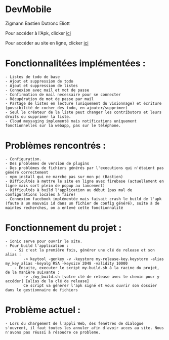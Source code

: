 # DevMobile

Zigmann Bastien
Dutronc Eliott

Pour accéder à l'Apk, clicker [ici](https://drive.google.com/drive/folders/1Bh7BGbC__Y69Bib1nAJUU_F8Qdh5jbXd?usp=sharing)

Pour accéder au site en ligne, clicker [ici](https://test-a18d4.web.app/)

Fonctionnalitées implémentées :
===============================

	- Listes de todo de base
	- Ajout et suppression de todo
	- Ajout et suppression de listes
	- Connexion avec mail et mot de passe
	- Confirmation de mail necessaire pour se connecter
	- Récupération de mot de passe par mail
	- Partage de listes en lecture (uniquement du visionnage) et écriture (possibilité de cocher des todo, en ajouter/supprimer)
	- Seul le créateur de la liste peut changer les contributors et leurs droits ou supprimer la liste.
	- Cloud messaging implementé mais notifications uniquement fonctionnelles sur la webapp, pas sur le téléphone.

Problèmes rencontrés :
======================

 	- Configuration.
	- Des problèmes de version de plugins
	- Des problèmes de fichiers générés par l'executions qui n'étaient pas généré correctement
	- npm install qui ne marche pas sur mon pc (Bastien)
	- Difficultés à mettre le site en ligne avec firebase (actuellement en ligne mais sort plein de popup au lancement)
	- Difficultés à build l'application au début (pas mal de configurations locales à faire)
	- Connexion facebook implémentée mais faisait crash le build de l'apk (faute à un mauvais id dans un fichier de config généré), suite à de maintes recherches, on a enlevé cette fonctionnalité

Fonctionnement du projet :
==========================

	- ionic serve pour ouvrir le site.
	- Pour build l'application :
	    - Si c'est la première fois, générer une clé de release et son alias :
			-> keytool -genkey -v -keystore my-release-key.keystore -alias my_key_alias -keyalg RSA -keysize 2048 -validity 10000
		- Ensuite, executer le script my-build.sh à la racine du projet, de la manière suivante :
			-> ./my_build.sh [votre clé de release avec le chemin pour y accéder] [alias de la clé de release]
		 	Ce script va générer l'apk signé et vous ouvrir son dossier dans le gestionnaire de fichiers

Problème actuel :
=================

	- Lors du chargement de l'appli Web, des fenêtres de dialogue s'ouvrent, il faut toutes les annuler afin d'avoir acces au site. Nous n'avons pas réussi à résoudre ce probleme.
